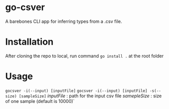 # go-csver
A barebones CLI app for inferring types from a .csv file.

# Installation
After cloning the repo to local, run command ```go install .``` at the root folder

# Usage 
```gocsver -i(--input) [inputFile]```
```gocsver -i(--input) [inputFile] -s(--size) [sampleSize]```
*inputFile* : path for the input csv file
*samepleSize* : size of one sample (default is 10000)`
